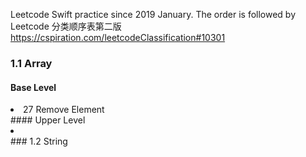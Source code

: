Leetcode Swift practice since 2019 January.
The order is followed by Leetcode 分类顺序表第二版
https://cspiration.com/leetcodeClassification#10301

### 1.1 Array
#### Base Level
<li>
27 Remove Element
</li>
#### Upper Level
<li>

</li>
### 1.2 String
